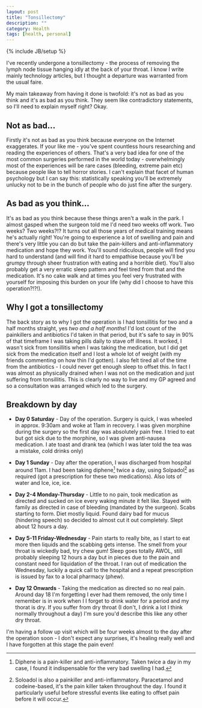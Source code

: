 ```yaml
---
layout: post
title: "Tonsillectomy"
description: ""
category: Health
tags: [health, personal]
---
```

{% include JB/setup %}

I've recently undergone a tonsillectomy - the process of removing the lymph node tissue 
hanging idly at the back of your throat. I know I write mainly technology articles, 
but I thought a departure was warranted from the usual faire.

My main takeaway from having it done is twofold: it's not as bad as you think and 
it's as bad as you think. They seem like contradictory statements, so I'll need to
 explain myself right? Okay. 

## Not as bad...

Firstly it's not as bad as you think because everyone on the Internet exaggerates. 
If your like me - you've spent countless hours researching and reading the experiences 
of others. That's a very bad idea for one of the most common surgeries performed in 
the world today - overwhelmingly most of the experiences will be rare cases (bleeding, 
extreme pain etc) because people like to tell horror stories. I can't explain that facet 
of human psychology but I can say this: statistically speaking you'll be extremely unlucky 
not to be in the bunch of people who do just fine after the surgery.

## As bad as you think...

It's as bad as you think because these things aren't a walk in the park. I almost gasped 
when the surgeon told me I'd need two weeks off work. Two weeks? Two weeks?!? It turns 
out all those years of medical training means he's actually right! You're going to 
experience a lot of swelling and pain and there's very little you can do but take the 
pain-killers and anti-inflammatory medication and hope they work. You'll sound ridiculous,
 people will find you hard to understand (and will find it hard to empathise because
 you'll be grumpy through sheer frustration with eating and a horrible diet). You'll
 also probably get a very erratic sleep pattern and feel tired from that and the 
 medication. It's no cake walk and at times you feel very frustrated with yourself 
for imposing this burden on your life (why did I choose to have this operation?!?!).

## Why I got a tonsillectomy

The back story as to why I got the operation is I had tonsillitis for two and a half 
months straight, yes *two and a half months*! I'd lost count of the painkillers and 
antibiotics I'd taken in that period, but it's safe to say in 90% of that timeframe 
I was taking pills daily to stave off illness. It worked, I wasn't sick from tonsillitis 
when I was taking the medication, but I did get sick from the medication itself and 
I lost a whole lot of weight (with my friends commenting on how thin I'd gotten). 
I also felt tired all of the time from the antibiotics - I could never get enough 
sleep to offset this. In fact I was almost as physically drained when I was not on
 the medication and just suffering from tonsillitis. This is clearly no way to live 
and my GP agreed and so a consultation was arranged which led to the surgery.

## Breakdown by day

* **Day 0 Saturday** - Day of the operation. Surgery is quick, I was wheeled in 
approx. 9:30am and woke at 11am in recovery. I was given morphine during the surgery
 so the first day was absolutely pain free. I tried to eat but got sick due to
 the morphine, so I was given anti-nausea medication. I ate toast and drank 
 tea (which I was later told the tea was a mistake, cold drinks only)

* **Day 1 Sunday** - Day after the operation, I was discharged from hospital around
 11am. I had been taking diphene[^1] twice a day, using Solpadol[^2] as required 
 (got a prescription for these two medications). Also lots of water and Ice, ice, ice.

* **Day 2-4 Monday-Thursday** - Little to no pain, took medication as directed and 
sucked on ice every waking minute it felt like. Stayed with family as directed in 
case of bleeding (mandated by the surgeon). Scabs starting to form. Diet mostly liquid.
 Found dairy bad for mucus (hindering speech) so decided to almost cut it out completely.
  Slept about 12 hours a day.

* **Day 5-11 Friday-Wednesday** - Pain starts to really bite, as I start to eat more 
then liquids and the scabbing gets intense. The smell from your throat is wickedly 
bad, try chew gum! Sleep goes totally AWOL, still probably sleeping 12 hours a day 
but in pieces due to the pain and constant need for liquidation of the throat. I ran
 out of medication the Wednesday, luckily a quick call to the hospital and a repeat 
 prescription is issued by fax to a local pharmacy (phew). 

* **Day 12 Onwards** - Taking the medication as directed so no real pain. Around day 18
I'm forgetting I ever had them removed, the only time I remember is in work when I 
I forget to drink water for a period and my thorat is dry. If you suffer from  dry throat
 (I don't, I drink a lot I think normally throughout a day) I'm sure you'd describe this 
 like any other dry throat.
 
 I'm having a follow up visit which will be four weeks almost to the day after the operation 
 soon - I don't expect any surprises, it's healing really well and I have forgotten at this
 stage the pain even!

[^1]:Diphene is a pain-killer and anti-inflammatory. Taken twice a day in my case, I found it indispensable for the very bad swelling I had.

[^2]: Soloadol is also a painkiller and anti-inflammatory. Paracetamol and codeine-based, it's the pain killer taken throughout the day. I found it particularly useful before stressful events like eating to offset pain before it will occur.

 
